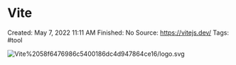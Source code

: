 # Vite

Created: May 7, 2022 11:11 AM
Finished: No
Source: https://vitejs.dev/
Tags: #tool

![Vite%2058f6476986c5400186dc4d947864ce16/logo.svg](Vite%2058f6476986c5400186dc4d947864ce16/logo.svg)